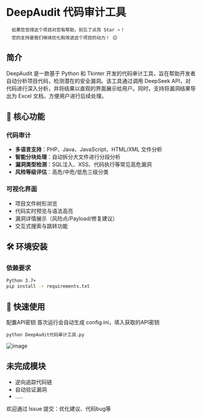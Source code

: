 # DeepAudit 代码审计工具

      如果您觉得这个项目对您有帮助，别忘了点亮 Star ⭐！
      您的支持是我们继续优化和改进这个项目的动力！ 😊

## 简介
DeepAudit 是一款基于 Python 和 Tkinter 开发的代码审计工具，旨在帮助开发者自动分析项目代码，检测潜在的安全漏洞。该工具通过调用 DeepSeek API，对代码进行深入分析，并将结果以直观的界面展示给用户。同时，支持将漏洞结果导出为 Excel 文档，方便用户进行后续处理。

## 📌 核心功能

### 代码审计
- **多语言支持**：PHP、Java、JavaScript、HTML/XML 文件分析
- **智能分块处理**：自动拆分大文件进行分段分析
- **漏洞类型检测**：SQL注入、XSS、代码执行等常见高危漏洞
- **风险等级评估**：高危/中危/低危三级分类

### 可视化界面
- 项目文件树形浏览
- 代码实时预览与语法高亮
- 漏洞详情展示（风险点/Payload/修复建议）
- 交互式搜索与跳转功能

## 🛠️ 环境安装

### 依赖要求
```bash
Python 3.7+
pip install -r requirements.txt
```

## 🚀 快速使用
配置API密钥
首次运行会自动生成 config.ini，填入获取的API密钥
```
python DeepAudit代码审计工具.py
```
![image](https://github.com/user-attachments/assets/bc04820f-55ef-426c-b670-1b7c2d861355)


## 未完成模块
-  逆向追踪代码链
-  自动验证漏洞
-  .....

欢迎通过 Issue 提交：优化建议、代码bug等
